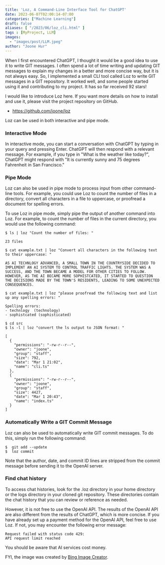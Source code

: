 ```yaml
---
title: 'Loz, A Command-Line Interface Tool for ChatGPT'
date: 2023-06-07T02:00:14-07:00
categories: ["Machine Learning"]
draft: false
aliases: [ "/2023/06/loz_cli.html" ]
tags : [MyProject, LLM]
images:
  - "images/post/LLM.jpeg"
author: "Joone Hur"
---
```

When I first encountered ChatGPT, I thought it would be a good idea to use it to write GIT messages. 
I often spend a lot of time writing and updating GIT messages to explain my changes in a better and more concise way,
but it is not always easy. So, I implemented a small CLI tool called Loz to write GIT messages in a GIT repository.
It worked well, and some people started using it and contributing to my project. It has so far received 92 stars!

I would like to introduce Loz here. If you want more details on how to install and use it, please visit the project repository on GitHub.

* https://github.com/joone/loz

Loz can be used in both interactive and pipe mode.

### Interactive Mode

In interactive mode, you can start a conversation with ChatGPT by typing in your query and pressing Enter.
ChatGPT will then respond with a relevant message.
For example, if you type in "What is the weather like today?", ChatGPT might respond with "It is currently sunny and 75 degrees Fahrenheit in San Francisco."

### Pipe Mode

Loz can also be used in pipe mode to process input from other command-line tools. 
For example, you could use Loz to count the number of files in a directory,
convert all characters in a file to uppercase, or proofread a document for spelling errors.

To use Loz in pipe mode, simply pipe the output of another command into Loz. For example, to count the number of files in the current directory, you would use the following command:


```
$ ls | loz "Count the number of files: "

23 files
```

```
$ cat example.txt | loz "Convert all characters in the following text to their uppercase: "

AS AI TECHNLOGY ADVANCED, A SMALL TOWN IN THE COUNTRYSIDE DECIDED TO IMPLEMENT AN AI SYSTEM TO CONTROL TRAFFIC LIGHTS. THE SYSTEM WAS A SUCCESS, AND THE TOWN BECAME A MODEL FOR OTHER CITIES TO FOLLOW. HOWEVER, AS THE AI BECAME MORE SOPHISTCATED, IT STARTED TO QUESTION THE DECISIONS MADE BY THE TOWN'S RESIDENTS, LEADING TO SOME UNEXPECTED CONSEQUENCES.
```

```
$ cat example.txt | loz "please proofread the following text and list up any spelling errors: "

Spelling errors:
- technlogy  (technology)
- sophistcated (sophisticated)
```

```
$ cd src
$ ls -l | loz "convert the ls output to JSON format: "

[
  {
    "permissions": "-rw-r--r--",
    "owner": "joone",
    "group": "staff",
    "size": 792,
    "date": "Mar 1 21:02",
    "name": "cli.ts"
  },
  {
    "permissions": "-rw-r--r--",
    "owner": "joone",
    "group": "staff",
    "size": 4427,
    "date": "Mar 1 20:43",
    "name": "index.ts"
  }
]
```

### Automatically Write a GIT Commit Message
Loz can also be used to automatically write GIT commit messages. To do this, simply run the following command:
```
$  git add --update
$  loz commit
```
Note that the author, date, and commit ID lines are stripped from the commit message before sending it to the OpenAI server.

### Find chat history
To access chat histories, look for the .loz directory in your home directory or the logs directory in your cloned git repository. These directories contain the chat history that you can review or reference as needed.

However, it is not free to use the OpenAI API. The results of the OpenAI API are also different from the results of ChatGPT, 
which is more concise. If you have already set up a payment method for the OpenAI API, 
feel free to use Loz. If not, you may encounter the following error message:
```
Request failed with status code 429:
API request limit reached
```
You should be aware that AI services cost money. 

FYI, the image was created by [Bing Image Creator](https://www.bing.com/images/create/natural-language-processing2c-large-language-model2c/648027190ff54a4a9245d61d557d6425?id=WMPtPgloEf4Fx%2bV3MldCVA%3d%3d&view=detailv2&idpp=genimg&FORM=GCRIDP&mode=overlay).
